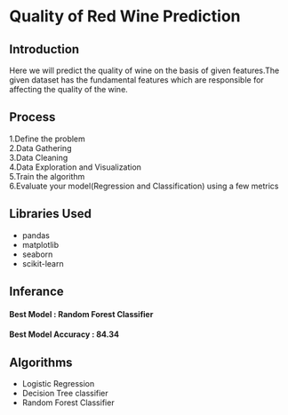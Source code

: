  # Quality of Red Wine Prediction
 ## Introduction
  Here we will predict the quality of wine on the basis of given features.The given dataset has the fundamental features which are responsible for affecting the quality of the wine.
 ## Process 
 1.Define the problem <br>
 2.Data Gathering <br>
 3.Data Cleaning <br>
 4.Data Exploration and Visualization <br>
 5.Train the algorithm <br>
 6.Evaluate your model(Regression and Classification) using a few metrics <br>
 ## Libraries Used
 - pandas 
 - matplotlib 
 - seaborn 
 - scikit-learn  
 ## Inferance
 #### Best Model          : Random Forest Classifier
 #### Best Model Accuracy : 84.34
 ## Algorithms 
 - Logistic Regression
 - Decision Tree classifier
 - Random Forest Classifier
 
